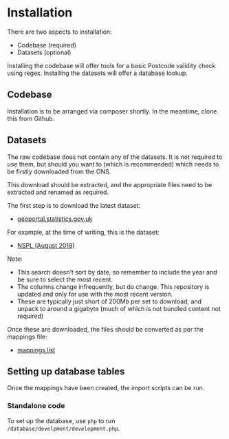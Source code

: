 # Installation

There are two aspects to installation:

* Codebase (required)
* Datasets (optional)

Installing the codebase will offer tools for a basic Postcode validity check using regex. Installing the datasets will 
offer a database lookup. 

## Codebase

Installation is to be arranged via composer shortly.
In the meantime, clone this from Github.

## Datasets

The raw codebase does not contain any of the datasets. It is not required to use them, but should you want to (which is 
recommended) which needs to be firstly downloaded from the ONS. 

This download should be extracted, and the appropriate files need to be extracted and renamed as required. 

The first step is to download the latest dataset: 

* [geoportal.statistics.gov.uk](http://geoportal.statistics.gov.uk/)

For example, at the time of writing, this is the dataset:

* [NSPL (August 2018)](https://ons.maps.arcgis.com/home/item.html?id=3e4f5ac3c57a418b852a063bbccd8dbc) 

Note: 

* This search doesn't sort by date, so remember to include the year and be sure to select the most recent.
* The columns change infrequently, but do change. This repository is updated and only for use with the most recent version.
* These are typically just short of 200Mb per set to download, and unpack to around a gigabyte (much of which is not 
bundled content not required) 

Once these are downloaded, the files should be converted as per the mappings file:

* [mappings list](mappings.md) 

## Setting up database tables

Once the mappings have been created, the import scripts can be run.

### Standalone code

To set up the database, use `php` to run `/database/develpment/development.php`. 
